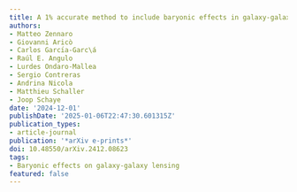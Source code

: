 ```yaml
---
title: A 1% accurate method to include baryonic effects in galaxy-galaxy lensing models
authors:
- Matteo Zennaro
- Giovanni Aricò
- Carlos Garcı́a-Garc\á
- Raúl E. Angulo
- Lurdes Ondaro-Mallea
- Sergio Contreras
- Andrina Nicola
- Matthieu Schaller
- Joop Schaye
date: '2024-12-01'
publishDate: '2025-01-06T22:47:30.601315Z'
publication_types:
- article-journal
publication: '*arXiv e-prints*'
doi: 10.48550/arXiv.2412.08623
tags:
- Baryonic effects on galaxy-galaxy lensing
featured: false
---
```

